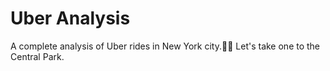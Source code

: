 # Uber Analysis


A complete analysis of Uber rides in New York city.🚕🗽
Let's take one to the Central Park.

